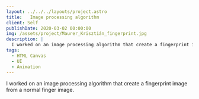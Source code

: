 ```yaml
---
layout: ../../../layouts/project.astro
title:   Image processing algorithm
client: Self
publishDate: 2020-03-02 00:00:00
img: /assets/project/Maurer_Krisztián_fingerprint.jpg
description: |
  I worked on an image processing algorithm that create a fingerprint image from a normal finger image.
tags:
  - HTML Canvas
  - UI
  - Animation
---
```


I worked on an image processing algorithm that create a fingerprint image from a normal finger image.